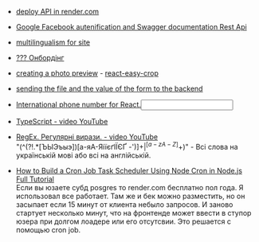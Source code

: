 - [deploy API in render.com](https://www.youtube.com/watch?v=39ngI2PF43Q)
  
- [Google Facebook autenification and Swagger documentation Rest Api](https://www.youtube.com/watch?v=oQaoymCOW8o)

- [multilingualism for site](https://www.i18next.com/)
  
- [ ??? Онбордінг](https://www.npmjs.com/package/@reactour/tour)
  
- [creating a photo preview](https://developer.mozilla.org/en-US/docs/Web/API/URL/createObjectURL) - [react-easy-crop](https://www.npmjs.com/package/react-easy-crop)
  
- [sending the file and the value of the form to the backend](https://developer.mozilla.org/en-US/docs/Web/API/FormData/FormData)
  
- [International phone number for React.<input/>](https://www.npmjs.com/package/react-phone-number-input)

- [TypeScript - video YouTube](https://www.youtube.com/playlist?list=PLQ8x_VWW6AkvlMSxICuexWjk_vwfWbqG1)
  
- [RegEx. Регулярні вирази. - video YouTube](https://www.youtube.com/watch?v=bURRzKKgQaE)<br/>
  "(^(?!.*[ЪЫЭъыэ])[а-яА-ЯіїєґІЇЄҐ -')]+$|^[a-zA-Z]+$)" - Всі слова на українській мові або всі на англійській.

- [How to Build a Cron Job Task Scheduler Using Node Cron in Node.js Full Tutorial](https://www.youtube.com/watch?v=KxPENgraciY) <br/>
  Если вы юзаете субд posgres то render.com бесплатно пол года. Я использовал все работает. Там же и бек можно разместить, но он засыпает если 15 минут от клиента небыло запросов. И заново стартует несколько минут, что на фронтенде может ввести в ступор юзера при долгом лоадере или его отсутсвии. Это решается с помощью cron job.
